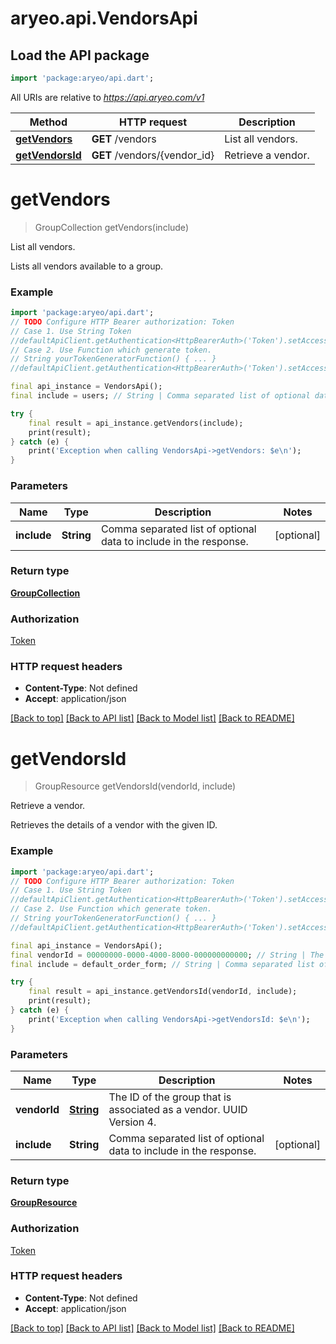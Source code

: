 # aryeo.api.VendorsApi

## Load the API package
```dart
import 'package:aryeo/api.dart';
```

All URIs are relative to *https://api.aryeo.com/v1*

Method | HTTP request | Description
------------- | ------------- | -------------
[**getVendors**](VendorsApi.md#getvendors) | **GET** /vendors | List all vendors.
[**getVendorsId**](VendorsApi.md#getvendorsid) | **GET** /vendors/{vendor_id} | Retrieve a vendor.


# **getVendors**
> GroupCollection getVendors(include)

List all vendors.

Lists all vendors available to a group.

### Example 
```dart
import 'package:aryeo/api.dart';
// TODO Configure HTTP Bearer authorization: Token
// Case 1. Use String Token
//defaultApiClient.getAuthentication<HttpBearerAuth>('Token').setAccessToken('YOUR_ACCESS_TOKEN');
// Case 2. Use Function which generate token.
// String yourTokenGeneratorFunction() { ... }
//defaultApiClient.getAuthentication<HttpBearerAuth>('Token').setAccessToken(yourTokenGeneratorFunction);

final api_instance = VendorsApi();
final include = users; // String | Comma separated list of optional data to include in the response.

try { 
    final result = api_instance.getVendors(include);
    print(result);
} catch (e) {
    print('Exception when calling VendorsApi->getVendors: $e\n');
}
```

### Parameters

Name | Type | Description  | Notes
------------- | ------------- | ------------- | -------------
 **include** | **String**| Comma separated list of optional data to include in the response. | [optional] 

### Return type

[**GroupCollection**](GroupCollection.md)

### Authorization

[Token](../README.md#Token)

### HTTP request headers

 - **Content-Type**: Not defined
 - **Accept**: application/json

[[Back to top]](#) [[Back to API list]](../README.md#documentation-for-api-endpoints) [[Back to Model list]](../README.md#documentation-for-models) [[Back to README]](../README.md)

# **getVendorsId**
> GroupResource getVendorsId(vendorId, include)

Retrieve a vendor.

Retrieves the details of a vendor with the given ID.

### Example 
```dart
import 'package:aryeo/api.dart';
// TODO Configure HTTP Bearer authorization: Token
// Case 1. Use String Token
//defaultApiClient.getAuthentication<HttpBearerAuth>('Token').setAccessToken('YOUR_ACCESS_TOKEN');
// Case 2. Use Function which generate token.
// String yourTokenGeneratorFunction() { ... }
//defaultApiClient.getAuthentication<HttpBearerAuth>('Token').setAccessToken(yourTokenGeneratorFunction);

final api_instance = VendorsApi();
final vendorId = 00000000-0000-4000-8000-000000000000; // String | The ID of the group that is associated as a vendor. UUID Version 4.
final include = default_order_form; // String | Comma separated list of optional data to include in the response.

try { 
    final result = api_instance.getVendorsId(vendorId, include);
    print(result);
} catch (e) {
    print('Exception when calling VendorsApi->getVendorsId: $e\n');
}
```

### Parameters

Name | Type | Description  | Notes
------------- | ------------- | ------------- | -------------
 **vendorId** | [**String**](.md)| The ID of the group that is associated as a vendor. UUID Version 4. | 
 **include** | **String**| Comma separated list of optional data to include in the response. | [optional] 

### Return type

[**GroupResource**](GroupResource.md)

### Authorization

[Token](../README.md#Token)

### HTTP request headers

 - **Content-Type**: Not defined
 - **Accept**: application/json

[[Back to top]](#) [[Back to API list]](../README.md#documentation-for-api-endpoints) [[Back to Model list]](../README.md#documentation-for-models) [[Back to README]](../README.md)

